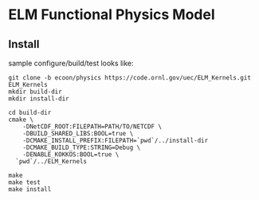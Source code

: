 ELM Functional Physics Model
================================



Install
-------

sample configure/build/test looks like:

    git clone -b ecoon/physics https://code.ornl.gov/uec/ELM_Kernels.git ELM_Kernels
    mkdir build-dir
    mkdir install-dir
    
    cd build-dir
    cmake \
        -DNetCDF_ROOT:FILEPATH=PATH/TO/NETCDF \
        -DBUILD_SHARED_LIBS:BOOL=true \
        -DCMAKE_INSTALL_PREFIX:FILEPATH=`pwd`/../install-dir
        -DCMAKE_BUILD_TYPE:STRING=Debug \
        -DENABLE_KOKKOS:BOOL=true \
      `pwd`/../ELM_Kernels
      
    make
    make test
    make install

    
